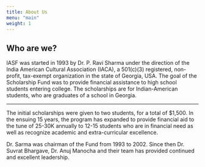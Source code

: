 ```yaml
---
title: About Us
menu: "main"
weight: 1
---
```


<div class="col-12 mt-5">
    <h2 class="">Who are we?</h1>
    <p class="">  IASF was started in 1993 by Dr. P. Ravi Sharma under the direction of the India American Cultural Association (IACA), a 501(c)(3) registered, non-profit, tax-exempt organization in the state of Georgia, USA. The goal of the Scholarship Fund was to provide financial assistance to high school students entering college. The scholarships are for Indian-American students, who are graduates of a school in Georgia.</p>
    <hr class="my-4">
    <p>  The initial scholarships were given to two students, for a total of $1,500. In the ensuing 15 years, the program has expanded to provide financial aid to the tune of 25-30K annually to 12-15 students who are in financial need as well as recognize academic and extra-curricular excellence. </p>
    <p> Dr. Sarma was chairman of the Fund from 1993 to 2002. Since then Dr. Suvrat Bhargave, Dr. Anuj Manocha and their team has provided continued and excellent leadership.</p>
</div>